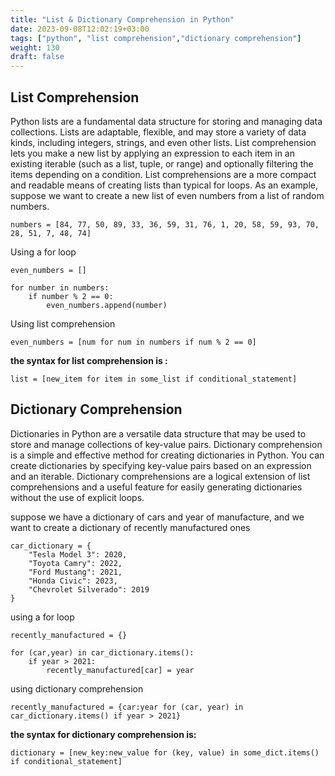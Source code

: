 ```yaml
---
title: "List & Dictionary Comprehension in Python"
date: 2023-09-08T12:02:19+03:00
tags: ["python", "list comprehension","dictionary comprehension"]
weight: 130
draft: false
---
```


## List Comprehension
Python lists are a fundamental data structure for storing and managing data collections. Lists are adaptable, flexible, and may store a variety of data kinds, including integers, strings, and even other lists.
List comprehension lets you make a new list by applying an expression to each item in an existing iterable (such as a list, tuple, or range) and optionally filtering the items depending on a condition. List comprehensions are a more compact and readable means of creating lists than typical for loops.
As an example, suppose we want to create a new list of even numbers from a list of random numbers.

```
numbers = [84, 77, 50, 89, 33, 36, 59, 31, 76, 1, 20, 58, 59, 93, 70, 28, 51, 7, 48, 74]

```
Using a for loop 

```
even_numbers = []

for number in numbers:
    if number % 2 == 0:
        even_numbers.append(number)
```

Using list comprehension

```
even_numbers = [num for num in numbers if num % 2 == 0]
```

**the syntax for list comprehension is :**

```
list = [new_item for item in some_list if conditional_statement]
```

## Dictionary Comprehension
Dictionaries in Python are a versatile data structure that may be used to store and manage collections of key-value pairs. 
Dictionary comprehension is a simple and effective method for creating dictionaries in Python. You can create dictionaries by specifying key-value pairs based on an expression and an iterable. Dictionary comprehensions are a logical extension of list comprehensions and a useful feature for easily generating dictionaries without the use of explicit loops.

suppose we have a dictionary of cars and year of manufacture, and we want to create a dictionary of  recently manufactured ones
```
car_dictionary = {
    "Tesla Model 3": 2020,
    "Toyota Camry": 2022,
    "Ford Mustang": 2021,
    "Honda Civic": 2023,
    "Chevrolet Silverado": 2019
}

```

using a for loop
```
recently_manufactured = {}

for (car,year) in car_dictionary.items():
    if year > 2021:
        recently_manufactured[car] = year

```

using dictionary comprehension
```
recently_manufactured = {car:year for (car, year) in car_dictionary.items() if year > 2021}
```

**the syntax for dictionary comprehension is:**
```
dictionary = [new_key:new_value for (key, value) in some_dict.items() if conditional_statement]
```





